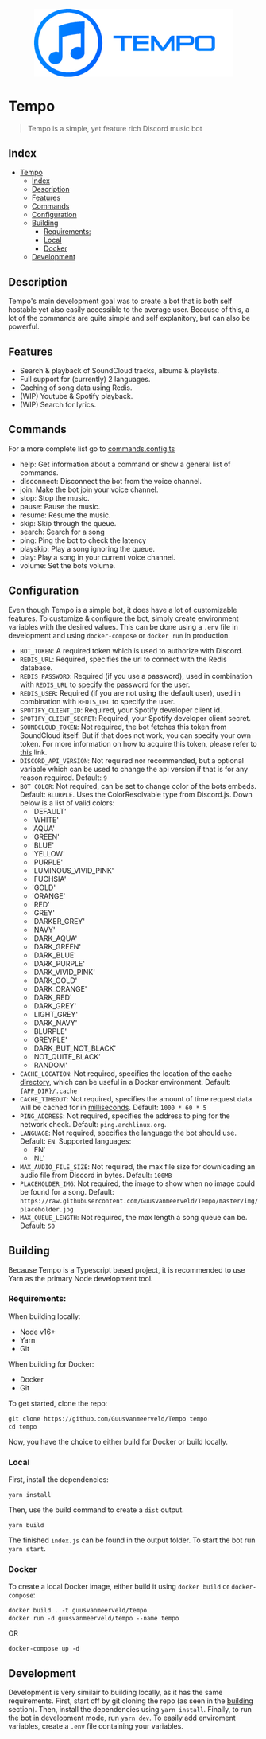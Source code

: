 <p align="center"><img src="img/logo-banner.png" width="400"></p>

# Tempo
> Tempo is a simple, yet feature rich Discord music bot

## Index
- [Tempo](#tempo)
  - [Index](#index)
  - [Description](#description)
  - [Features](#features)
  - [Commands](#commands)
  - [Configuration](#configuration)
  - [Building](#building)
    - [Requirements:](#requirements)
    - [Local](#local)
    - [Docker](#docker)
  - [Development](#development)

## Description

Tempo's main development goal was to create a bot that is both self hostable yet also easily accessible to the average user. Because of this, a lot of the commands are quite simple and self explanitory, but can also be powerful.

## Features

- Search & playback of SoundCloud tracks, albums & playlists.
- Full support for (currently) 2 languages.
- Caching of song data using Redis.
- (WIP) Youtube & Spotify playback.
- (WIP) Search for lyrics.

## Commands

For a more complete list go to [commands.config.ts](src/config/commands.config.ts)

- help: Get information about a command or show a general list of commands.
- disconnect: Disconnect the bot from the voice channel.
- join: Make the bot join your voice channel.
- stop: Stop the music.
- pause: Pause the music.
- resume: Resume the music.
- skip: Skip through the queue.
- search: Search for a song
- ping: Ping the bot to check the latency
- playskip: Play a song ignoring the queue.
- play: Play a song in your current voice channel.
- volume: Set the bots volume.

## Configuration

Even though Tempo is a simple bot, it does have a lot of customizable features. To customize & configure the bot, simply create environment variables with the desired values. This can be done using a `.env` file in development and using `docker-compose` or `docker run` in production.

- `BOT_TOKEN`: A required token which is used to authorize with Discord.
- `REDIS_URL`: Required, specifies the url to connect with the Redis database.
- `REDIS_PASSWORD`: Required (if you use a password), used in combination with `REDIS_URL` to specify the password for the user.
- `REDIS_USER`: Required (if you are not using the default user), used in combination with `REDIS_URL` to specify the user.
- `SPOTIFY_CLIENT_ID`: Required, your Spotify developer client id.
- `SPOTIFY_CLIENT_SECRET`: Required, your Spotify developer client secret.
- `SOUNDCLOUD_TOKEN`: Not required, the bot fetches this token from SoundCloud itself. But if that does not work, you can specify your own token. For more information on how to acquire this token, please refer to [this](https://stackoverflow.com/a/43962626/14346660) link.
- `DISCORD_API_VERSION`: Not required nor recommended, but a optional variable which can be used to change the api version if that is for any reason required. Default: `9`
- `BOT_COLOR`: Not required, can be set to change color of the bots embeds. Default: `BLURPLE`. Uses the ColorResolvable type from Discord.js. Down below is a list of valid colors:
  - 'DEFAULT'
  - 'WHITE'
  - 'AQUA'
  - 'GREEN'
  - 'BLUE'
  - 'YELLOW'
  - 'PURPLE'
  - 'LUMINOUS_VIVID_PINK'
  - 'FUCHSIA'
  - 'GOLD'
  - 'ORANGE'
  - 'RED'
  - 'GREY'
  - 'DARKER_GREY'
  - 'NAVY'
  - 'DARK_AQUA'
  - 'DARK_GREEN'
  - 'DARK_BLUE'
  - 'DARK_PURPLE'
  - 'DARK_VIVID_PINK'
  - 'DARK_GOLD'
  - 'DARK_ORANGE'
  - 'DARK_RED'
  - 'DARK_GREY'
  - 'LIGHT_GREY'
  - 'DARK_NAVY'
  - 'BLURPLE'
  - 'GREYPLE'
  - 'DARK_BUT_NOT_BLACK'
  - 'NOT_QUITE_BLACK'
  - 'RANDOM'
- `CACHE_LOCATION`: Not required, specifies the location of the cache <ins>directory</ins>, which can be useful in a Docker environment. Default: `{APP_DIR}/.cache`
- `CACHE_TIMEOUT`: Not required, specifies the amount of time request data will be cached for in <ins>milliseconds</ins>. Default: `1000 * 60 * 5`
- `PING_ADDRESS`: Not required, specifies the address to ping for the network check. Default: `ping.archlinux.org`.
- `LANGUAGE`: Not required, specifies the language the bot should use. Default: `EN`. Supported languages:
  - 'EN'
  - 'NL'
- `MAX_AUDIO_FILE_SIZE`: Not required, the max file size for downloading an audio file from Discord in bytes. Default: `100MB`
- `PLACEHOLDER_IMG`: Not required, the image to show when no image could be found for a song. Default: `https://raw.githubusercontent.com/Guusvanmeerveld/Tempo/master/img/placeholder.jpg`
- `MAX_QUEUE_LENGTH`: Not required, the max length a song queue can be. Default: `50`

## Building

Because Tempo is a Typescript based project, it is recommended to use Yarn as the primary Node development tool.

### Requirements:
When building locally:
- Node v16+
- Yarn
- Git

When building for Docker:
- Docker
- Git

To get started, clone the repo:
```
git clone https://github.com/Guusvanmeerveld/Tempo tempo
cd tempo
```

Now, you have the choice to either build for Docker or build locally.

### Local

First, install the dependencies:

```
yarn install
```

Then, use the build command to create a `dist` output.

```
yarn build
```

The finished `index.js` can be found in the output folder. To start the bot run `yarn start`.

### Docker

To create a local Docker image, either build it using `docker build` or `docker-compose`:

```
docker build . -t guusvanmeerveld/tempo
docker run -d guusvanmeerveld/tempo --name tempo
```

OR

```
docker-compose up -d
```

## Development

Development is very similair to building locally, as it has the same requirements. First, start off by git cloning the repo (as seen in the [building](#building) section). Then, install the dependencies using `yarn install`. Finally, to run the bot in development mode, run `yarn dev`. To easily add enviroment variables, create a `.env` file containing your variables.